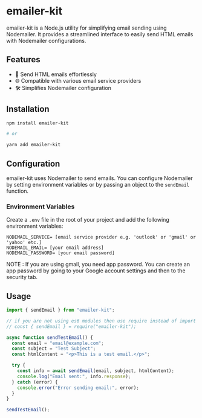 # emailer-kit

emailer-kit is a Node.js utility for simplifying email sending using Nodemailer. It provides a streamlined interface to easily send HTML emails with Nodemailer configurations.

## Features

- 📧 Send HTML emails effortlessly
- 🌐 Compatible with various email service providers
- 🛠️ Simplifies Nodemailer configuration

## Installation

```bash
npm install emailer-kit

# or

yarn add emailer-kit
```

## Configuration

emailer-kit uses Nodemailer to send emails. You can configure Nodemailer by setting environment variables or by passing an object to the `sendEmail` function.

### Environment Variables

Create a `.env` file in the root of your project and add the following environment variables:

```env
NODEMAIL_SERVICE= [email service provider e.g. 'outlook' or 'gmail' or 'yahoo' etc.]
NODEMAIL_EMAIL= [your email address]
NODEMAIL_PASSWORD= [your email password]
```

NOTE : If you are using gmail, you need app password. You can create an app password by going to your Google account settings and then to the security tab.

## Usage

```javascript
import { sendEmail } from "emailer-kit";

// if you are not using es6 modules then use require instead of import as shown below 
// const { sendEmail } = require("emailer-kit");

async function sendTestEmail() {
  const email = "email@example.com";
  const subject = "Test Subject";
  const htmlContent = "<p>This is a test email.</p>";

  try {
    const info = await sendEmail(email, subject, htmlContent);
    console.log("Email sent:", info.response);
  } catch (error) {
    console.error("Error sending email:", error);
  }
}

sendTestEmail();
```
